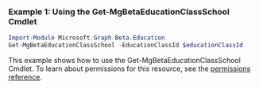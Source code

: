 ### Example 1: Using the Get-MgBetaEducationClassSchool Cmdlet
```powershell
Import-Module Microsoft.Graph.Beta.Education
Get-MgBetaEducationClassSchool -EducationClassId $educationClassId
```
This example shows how to use the Get-MgBetaEducationClassSchool Cmdlet.
To learn about permissions for this resource, see the [permissions reference](/graph/permissions-reference).
